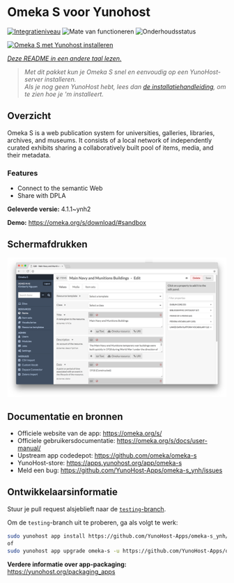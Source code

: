 <!--
NB: Deze README is automatisch gegenereerd door <https://github.com/YunoHost/apps/tree/master/tools/readme_generator>
Hij mag NIET handmatig aangepast worden.
-->

# Omeka S voor Yunohost

[![Integratieniveau](https://apps.yunohost.org/badge/integration/omeka-s)](https://ci-apps.yunohost.org/ci/apps/omeka-s/)
![Mate van functioneren](https://apps.yunohost.org/badge/state/omeka-s)
![Onderhoudsstatus](https://apps.yunohost.org/badge/maintained/omeka-s)

[![Omeka S met Yunohost installeren](https://install-app.yunohost.org/install-with-yunohost.svg)](https://install-app.yunohost.org/?app=omeka-s)

*[Deze README in een andere taal lezen.](./ALL_README.md)*

> *Met dit pakket kun je Omeka S snel en eenvoudig op een YunoHost-server installeren.*  
> *Als je nog geen YunoHost hebt, lees dan [de installatiehandleiding](https://yunohost.org/install), om te zien hoe je 'm installeert.*

## Overzicht

Omeka S is a web publication system for universities, galleries, libraries, archives, and museums. It consists of a local network of independently curated exhibits sharing a collaboratively built pool of items, media, and their metadata.

### Features

- Connect to the semantic Web
- Share with DPLA

**Geleverde versie:** 4.1.1~ynh2

**Demo:** <https://omeka.org/s/download/#sandbox>

## Schermafdrukken

![Schermafdrukken van Omeka S](./doc/screenshots/omeka-s.png)

## Documentatie en bronnen

- Officiele website van de app: <https://omeka.org/s/>
- Officiele gebruikersdocumentatie: <https://omeka.org/s/docs/user-manual/>
- Upstream app codedepot: <https://github.com/omeka/omeka-s>
- YunoHost-store: <https://apps.yunohost.org/app/omeka-s>
- Meld een bug: <https://github.com/YunoHost-Apps/omeka-s_ynh/issues>

## Ontwikkelaarsinformatie

Stuur je pull request alsjeblieft naar de [`testing`-branch](https://github.com/YunoHost-Apps/omeka-s_ynh/tree/testing).

Om de `testing`-branch uit te proberen, ga als volgt te werk:

```bash
sudo yunohost app install https://github.com/YunoHost-Apps/omeka-s_ynh/tree/testing --debug
of
sudo yunohost app upgrade omeka-s -u https://github.com/YunoHost-Apps/omeka-s_ynh/tree/testing --debug
```

**Verdere informatie over app-packaging:** <https://yunohost.org/packaging_apps>
